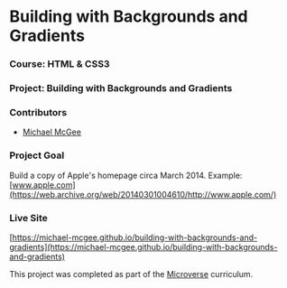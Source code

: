 # Building with Backgrounds and Gradients

### Course: HTML & CSS3
### Project: Building with Backgrounds and Gradients
### Contributors
* [Michael McGee](https://github.com/michael-mcgee)
### Project Goal
Build a copy of Apple's homepage circa March 2014.
Example: [www.apple.com](https://web.archive.org/web/20140301004610/http://www.apple.com/)
### Live Site
[https://michael-mcgee.github.io/building-with-backgrounds-and-gradients](https://michael-mcgee.github.io/building-with-backgrounds-and-gradients)

This project was completed as part of the [Microverse](https://www.microverse.org/) curriculum.

